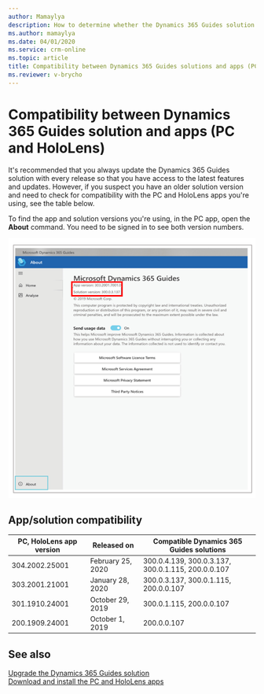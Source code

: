 ```yaml
---
author: Mamaylya
description: How to determine whether the Dynamics 365 Guides solution you're using is compatible with the Dynamics 365 Guides PC and HoloLens app versions
ms.author: mamaylya
ms.date: 04/01/2020
ms.service: crm-online
ms.topic: article
title: Compatibility between Dynamics 365 Guides solutions and apps (PC and HoloLens)
ms.reviewer: v-brycho
---
```


# Compatibility between Dynamics 365 Guides solution and apps (PC and HoloLens)

It's recommended that you always update the Dynamics 365 Guides solution with every release so that you have access to the latest features and updates. However, if you suspect you have an older solution version and need to check for compatibility with the PC and HoloLens apps you're using, see the table below.

To find the app and solution versions you're using, in the PC app, open the **About** command. You need to be signed in to see both version numbers.

![Version number in About command](media/about-command.PNG "Version number in About command")

## App/solution compatibility

|PC, HoloLens app version|Released on|Compatible Dynamics 365 Guides solutions|
|------------------------|---------------------------|------------------------------------------------------|
|304.2002.25001|February 25, 2020|300.0.4.139, 300.0.3.137, 300.0.1.115, 200.0.0.107|
|303.2001.21001|January 28, 2020|300.0.3.137, 300.0.1.115, 200.0.0.107|
|301.1910.24001|October 29, 2019|300.0.1.115, 200.0.0.107 |
|200.1909.24001|October 1, 2019|200.0.0.107|

## See also

[Upgrade the Dynamics 365 Guides solution](upgrade.md)<br>
[Download and install the PC and HoloLens apps](setup-step-three.md)
